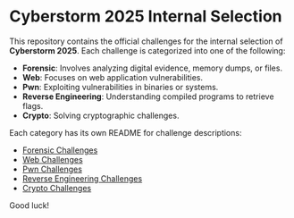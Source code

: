 # Cyberstorm 2025 Internal Selection

This repository contains the official challenges for the internal selection of **Cyberstorm 2025**. Each challenge is categorized into one of the following:

- **Forensic**: Involves analyzing digital evidence, memory dumps, or files.
- **Web**: Focuses on web application vulnerabilities.
- **Pwn**: Exploiting vulnerabilities in binaries or systems.
- **Reverse Engineering**: Understanding compiled programs to retrieve flags.
- **Crypto**: Solving cryptographic challenges.

Each category has its own README for challenge descriptions:

- [Forensic Challenges](Forensic)
- [Web Challenges](Web)
- [Pwn Challenges](Pwn)
- [Reverse Engineering Challenges](Rev)
- [Crypto Challenges](Crypto)

Good luck!
